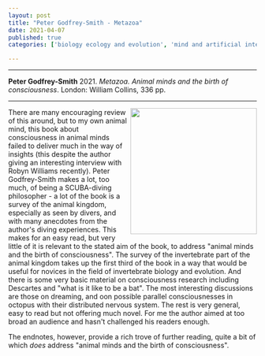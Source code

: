 ```yaml
---
layout: post
title: "Peter Godfrey-Smith - Metazoa"
date: 2021-04-07
published: true
categories: ['biology ecology and evolution', 'mind and artificial intelligence']

---
```



***
<b>Peter Godfrey-Smith</b> 2021. _Metazoa. Animal minds and the birth of consciousness_.  London: William Collins, 336 pp.

***
<img width="256" align="right" src="https://cdn.shopify.com/s/files/1/0288/2289/6718/products/x500_6a8e898c-5e39-478c-8b84-f97649e77876.jpg?v=1617027766" alt="">  

There are many encouraging review of this around, but to my own animal mind, this book about consciousness in animal minds failed to deliver much in the way of insights (this despite the author giving an interesting interview with Robyn Williams recently).  Peter Godfrey-Smith makes a lot, too much, of being a SCUBA-diving philosopher - a lot of the book is a survey of the animal kingdom, especially as seen by divers, and with many anecdotes from the author's diving experiences.  This makes for an easy read, but very little of it is relevant to the stated aim of the book, to address  "animal minds and the birth of consciousness". The survey of the invertebrate part of the animal kingdom takes up the first third of the book in a way that would be useful for novices in the field of invertebrate biology and evolution.  And there is some very basic material on consciousness research including Descartes and "what is it like to be a bat".  The most interesting discussions are those on dreaming, and oon possible parallel consciousnesses in octopus with their distributed nervous system.  The rest is very general, easy to read but not offering much novel.  For me the author aimed at too broad an audience and hasn't challenged his readers enough.

The endnotes, however, provide a rich trove of further reading, quite a bit of which _does_ address "animal minds and the birth of consciousness". 
